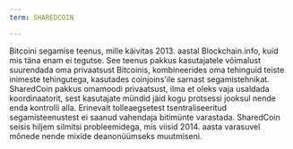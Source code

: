 ```yaml
---
term: SHAREDCOIN

---
```

Bitcoini segamise teenus, mille käivitas 2013. aastal Blockchain.info, kuid mis täna enam ei tegutse. See teenus pakkus kasutajatele võimalust suurendada oma privaatsust Bitcoinis, kombineerides oma tehinguid teiste inimeste tehingutega, kasutades coinjoins'ile sarnast segamistehnikat. SharedCoin pakkus omamoodi privaatsust, ilma et oleks vaja usaldada koordinaatorit, sest kasutajate mündid jäid kogu protsessi jooksul nende enda kontrolli alla. Erinevalt tolleaegsetest tsentraliseeritud segamisteenustest ei saanud vahendaja bitimünte varastada. SharedCoin seisis hiljem silmitsi probleemidega, mis viisid 2014. aasta varasuvel mõnede nende mixide deanonüümseks muutmiseni.